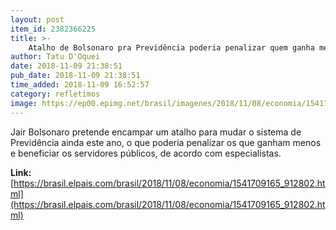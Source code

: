 ```yaml
---
layout: post
item_id: 2382366225
title: >-
    Atalho de Bolsonaro pra Previdência poderia penalizar quem ganha menos
author: Tatu D'Oquei
date: 2018-11-09 21:38:51
pub_date: 2018-11-09 21:38:51
time_added: 2018-11-09 16:52:57
category: refletimos
image: https://ep00.epimg.net/brasil/imagenes/2018/11/08/economia/1541709165_912802_1541709431_rrss_normal.jpg
---
```


Jair Bolsonaro pretende encampar um atalho para mudar o sistema de Previdência ainda este ano, o que poderia penalizar os que ganham menos e beneficiar os servidores públicos, de acordo com especialistas.

**Link:** [https://brasil.elpais.com/brasil/2018/11/08/economia/1541709165_912802.html](https://brasil.elpais.com/brasil/2018/11/08/economia/1541709165_912802.html)

